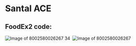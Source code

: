 
# Santal ACE

## FoodEx2 code:














![Image of 8002580026267](https://world.openfoodfacts.org/images/products/803/341/373/1003/1.jpg) 34  
![Image of 8002580026267](https://world.openfoodfacts.org/images/products/803/341/373/1003/2.jpg) 
